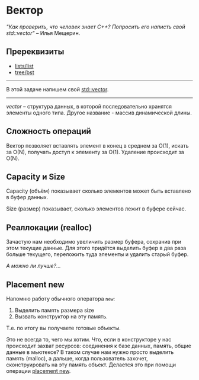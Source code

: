 # Вектор
_"Как проверить, что человек знает C++? Попросить его написть свой std::vector"_ – Илья Мещерин.

## Пререквизиты

- [lists/list](/tasks/lists/list)
- [tree/bst](/tasks/tree/bst)
---

В этой задаче напишем свой [std::vector](https://en.cppreference.com/w/cpp/container/vector).

---

*vector* – структура данных, в которой последовательно хранятся элементы одного типа. Другое название - массив динамической длины.

## Сложность операций

Вектор позволяет вставлять элемент в конец в среднем за O(1), искать за O(N), получать доступ к элементу за O(1). Удаление происходит за O(N).

## Capacity и Size
Capacity (объём) показывает сколько элементов может быть вставлено в буфер данных.

Size (размер) показывает, сколько элементов лежит в буфере сейчас.

## Реаллокации (realloc)
Зачастую нам необходимо увеличить размер буфера, сохранив при этом текущие данные. Для этого придётся выделить буфер в два раза больше текущего, переложить туда элементы и удалить старый буфер.

*А можно ли лучше?...*

## Placement new

Напомню работу обычного оператора `new`:
1) Выделить память размера size
2) Вызвать конструктор на эту память.

Т.е. по итогу вы получаете готовые объекты.

Это не всегда то, чего мы хотим. Что, если в конструкторе у нас происходит захват ресурсов: соединения к базе данных, память, общие данные в мьютексе? В таком случае нам нужно просто выделить память (malloc), а дальше, когда пользователь захочет, сконструировать на эту память объект. Делается это при помощи операции [placement new](https://www.geeksforgeeks.org/placement-new-operator-cpp/).